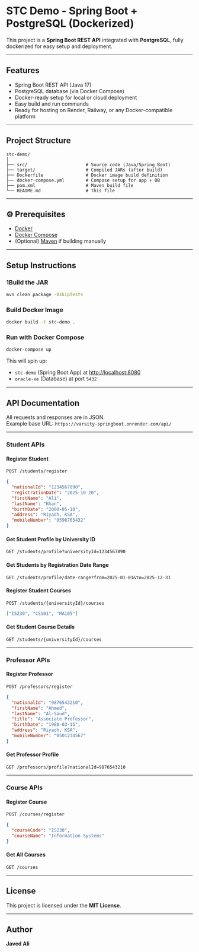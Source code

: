 # STC Demo - Spring Boot + PostgreSQL (Dockerized)

This project is a **Spring Boot REST API** integrated with **PostgreSQL**, fully dockerized for easy setup and deployment.

---

## Features

- Spring Boot REST API (Java 17)
- PostgreSQL database (via Docker Compose)
- Docker-ready setup for local or cloud deployment
- Easy build and run commands
- Ready for hosting on Render, Railway, or any Docker-compatible platform

---

## Project Structure

```
stc-demo/
│
├── src/                      # Source code (Java/Spring Boot)
├── target/                   # Compiled JARs (after build)
├── Dockerfile                # Docker image build definition
├── docker-compose.yml        # Compose setup for app + DB
├── pom.xml                   # Maven build file
└── README.md                 # This file
```

---

## ⚙️ Prerequisites

- [Docker](https://www.docker.com/get-started)
- [Docker Compose](https://docs.docker.com/compose/)
- (Optional) [Maven](https://maven.apache.org/) if building manually

---

## Setup Instructions

### 1Build the JAR
```bash
mvn clean package -DskipTests
```

### Build Docker Image
```bash
docker build -t stc-demo .
```

### Run with Docker Compose
```bash
docker-compose up
```

This will spin up:
- `stc-demo` (Spring Boot App) at [http://localhost:8080](http://localhost:8080)
- `oracle-xe` (Database) at port `5432`

---

## API Documentation

All requests and responses are in JSON.  
Example base URL: `https://varsity-springboot.onrender.com/api/`

---

### Student APIs

#### **Register Student**
`POST /students/register`
```json
{
  "nationalId": "1234567890",
  "registrationDate": "2025-10-20",
  "firstName": "Ali",
  "lastName": "Khan",
  "birthDate": "2000-05-10",
  "address": "Riyadh, KSA",
  "mobileNumber": "0598765432"
}
```

#### **Get Student Profile by University ID**
`GET /students/profile?universityId=1234567890`

#### **Get Students by Registration Date Range**
`GET /students/profile/date-range?from=2025-01-01&to=2025-12-31`

#### **Register Student Courses**
`POST /students/{universityId}/courses`
```json
["IS230", "CS101", "MA105"]
```

#### **Get Student Course Details**
`GET /students/{universityId}/courses`

---

### Professor APIs

#### **Register Professor**
`POST /professors/register`
```json
{
  "nationalId": "9876543210",
  "firstName": "Ahmed",
  "lastName": "Al-Saud",
  "title": "Associate Professor",
  "birthDate": "1980-03-15",
  "address": "Riyadh, KSA",
  "mobileNumber": "0501234567"
}
```

#### **Get Professor Profile**
`GET /professors/profile?nationalId=9876543210`

---

### Course APIs

#### **Register Course**
`POST /courses/register`
```json
{
  "courseCode": "IS230",
  "courseName": "Information Systems"
}
```

#### **Get All Courses**
`GET /courses`


---

## License

This project is licensed under the **MIT License**.

---

## Author

**Javed Ali**

